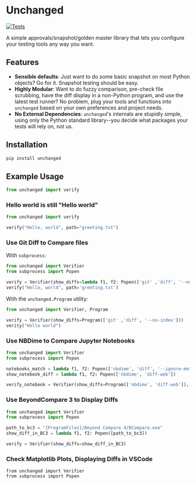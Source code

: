 # Unchanged

[![Tests](https://github.com/nickdelgrosso/unchanged/actions/workflows/python-package.yml/badge.svg)](https://github.com/nickdelgrosso/unchanged/actions/workflows/python-package.yml)

A simple approvals/snapshot/golden master library that lets you configure your testing tools any way you want.  

## Features
 
  - **Sensible defaults**: Just want to do some basic snapshot on most Python objects?  Go for it.  Snapshot testing should be easy.
  - **Highly Modular**: Want to do fuzzy comparison, pre-check file scrubbing, have the diff display in a non-Python program, and use the latest test runner?  No problem, plug your tools and functions into `unchanged` based on your own preferences and project needs.  
  - **No External Dependencies**: `unchanged`'s internals are stupidly simple, using only the Python standard library--you decide what packages your tests will rely on, not us.
  

## Installation

```bash
pip install unchanged
```

## Example Usage

```python
from unchanged import verify
```

### Hello world is still "Hello world"
```python
from unchanged import verify

verify("Hello, world", path="greeting.txt")
```

### Use Git Diff to Compare files

With `subprocess`:

```python
from unchanged import Verifier
from subprocess import Popen

verify = Verifier(show_diffs=lambda f1, f2: Popen(['git' ,'diff', '--no-index', f1, f2]))
verify("Hello, world", path='greeting.txt')
```

With the `unchanged.Program` utility:
```python
from unchanged import Verifier, Program

verify = Verifier(show_diffs=Program(['git' ,'diff', '--no-index']))
verity("Hello world")
```

### Use NBDime to Compare Jupyter Notebooks
```python
from unchanged import Verifier
from subprocess import Popen

notebooks_match = lambda f1, f2: Popen(['nbdime', 'diff', '--ignore-metadata', f1, f2]).stdout.read() == ''
show_notebook_diff = lambda f1, f2: Popen(['nbdime', 'diff-web'])

verify_notebook = Verifier(show_diffs=Program(['nbdime', 'diff-web']), files_match=notebooks_match)


```

### Use BeyondCompare 3 to Display Diffs
```python
from unchanged import Verifier
from subprocess import Popen

path_to_bc3 = "{ProgramFiles}/Beyond Compare 4/BCompare.exe"
show_diff_in_BC3 = lambda f1, f2: Popen([path_to_bc3])

verify = Verifier(show_diffs=show_diff_in_BC3)
```


### Check Matplotlib Plots, Displaying Diffs in VSCode

```
from unchanged import Verifier
from subprocess import Popen
```
